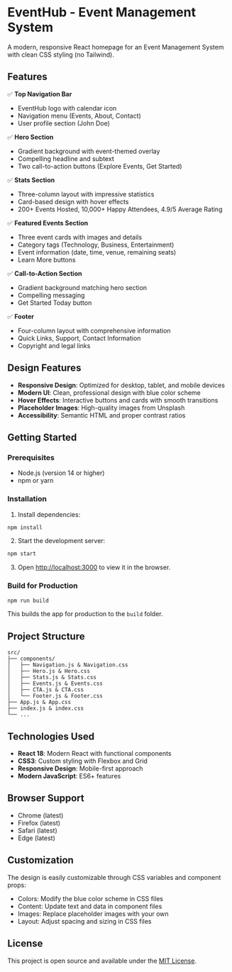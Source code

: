 # EventHub - Event Management System

A modern, responsive React homepage for an Event Management System with clean CSS styling (no Tailwind).

## Features

✅ **Top Navigation Bar**
- EventHub logo with calendar icon
- Navigation menu (Events, About, Contact)
- User profile section (John Doe)

✅ **Hero Section**
- Gradient background with event-themed overlay
- Compelling headline and subtext
- Two call-to-action buttons (Explore Events, Get Started)

✅ **Stats Section**
- Three-column layout with impressive statistics
- Card-based design with hover effects
- 200+ Events Hosted, 10,000+ Happy Attendees, 4.9/5 Average Rating

✅ **Featured Events Section**
- Three event cards with images and details
- Category tags (Technology, Business, Entertainment)
- Event information (date, time, venue, remaining seats)
- Learn More buttons

✅ **Call-to-Action Section**
- Gradient background matching hero section
- Compelling messaging
- Get Started Today button

✅ **Footer**
- Four-column layout with comprehensive information
- Quick Links, Support, Contact Information
- Copyright and legal links

## Design Features

- **Responsive Design**: Optimized for desktop, tablet, and mobile devices
- **Modern UI**: Clean, professional design with blue color scheme
- **Hover Effects**: Interactive buttons and cards with smooth transitions
- **Placeholder Images**: High-quality images from Unsplash
- **Accessibility**: Semantic HTML and proper contrast ratios

## Getting Started

### Prerequisites
- Node.js (version 14 or higher)
- npm or yarn

### Installation

1. Install dependencies:
```bash
npm install
```

2. Start the development server:
```bash
npm start
```

3. Open [http://localhost:3000](http://localhost:3000) to view it in the browser.

### Build for Production

```bash
npm run build
```

This builds the app for production to the `build` folder.

## Project Structure

```
src/
├── components/
│   ├── Navigation.js & Navigation.css
│   ├── Hero.js & Hero.css
│   ├── Stats.js & Stats.css
│   ├── Events.js & Events.css
│   ├── CTA.js & CTA.css
│   └── Footer.js & Footer.css
├── App.js & App.css
├── index.js & index.css
└── ...
```

## Technologies Used

- **React 18**: Modern React with functional components
- **CSS3**: Custom styling with Flexbox and Grid
- **Responsive Design**: Mobile-first approach
- **Modern JavaScript**: ES6+ features

## Browser Support

- Chrome (latest)
- Firefox (latest)
- Safari (latest)
- Edge (latest)

## Customization

The design is easily customizable through CSS variables and component props:

- Colors: Modify the blue color scheme in CSS files
- Content: Update text and data in component files
- Images: Replace placeholder images with your own
- Layout: Adjust spacing and sizing in CSS files

## License

This project is open source and available under the [MIT License](LICENSE).
